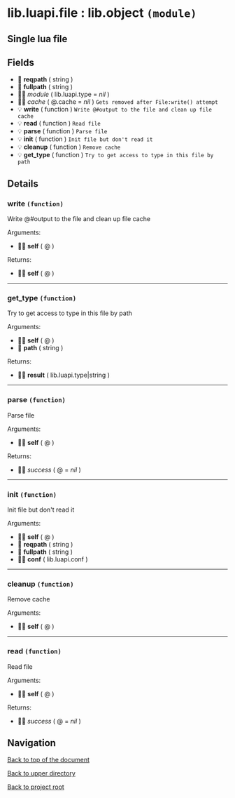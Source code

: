 # lib.luapi.file : lib.object `(module)`

## Single lua file

## Fields

- 📝 **reqpath** ( string )
- 📝 **fullpath** ( string )
- 👨‍👦 _module_ ( lib.luapi.type = *nil* )
- 👨‍👦 _cache_ ( @.cache = *nil* )
	`Gets removed after File:write() attempt`
- 💡 **write** ( function )
	`Write @#output to the file and clean up file cache`
- 💡 **read** ( function )
	`Read file`
- 💡 **parse** ( function )
	`Parse file`
- 💡 **init** ( function )
	`Init file but don't read it`
- 💡 **cleanup** ( function )
	`Remove cache`
- 💡 **get_type** ( function )
	`Try to get access to type in this file by path`

## Details

### write `(function)`

Write @#output to the file and clean up file cache

Arguments:

- 👨‍👦 **self** ( @ )

Returns:

- 👨‍👦 **self** ( @ )

---

### get_type `(function)`

Try to get access to type in this file by path

Arguments:

- 👨‍👦 **self** ( @ )
- 📝 **path** ( string )

Returns:

- 👨‍👦 **result** ( lib.luapi.type|string )

---

### parse `(function)`

Parse file

Arguments:

- 👨‍👦 **self** ( @ )

Returns:

- 👨‍👦 _success_ ( @ = *nil* )

---

### init `(function)`

Init file but don't read it

Arguments:

- 👨‍👦 **self** ( @ )
- 📝 **reqpath** ( string )
- 📝 **fullpath** ( string )
- 👨‍👦 **conf** ( lib.luapi.conf )

---

### cleanup `(function)`

Remove cache

Arguments:

- 👨‍👦 **self** ( @ )

---

### read `(function)`

Read file

Arguments:

- 👨‍👦 **self** ( @ )

Returns:

- 👨‍👦 _success_ ( @ = *nil* )

## Navigation

[Back to top of the document](#libluapifile--libobject-module)

[Back to upper directory](..)

[Back to project root](/../..)

